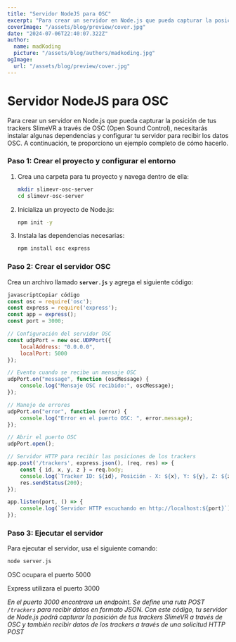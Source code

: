 ```yaml
---
title: "Servidor NodeJS para OSC"
excerpt: "Para crear un servidor en Node.js que pueda capturar la posición de tus trackers SlimeVR a través de OSC (Open Sound Control), necesitarás instalar algunas dependencias y configurar tu servidor para recibir los datos OSC. A continuación, te proporciono un ejemplo completo de cómo hacerlo."
coverImage: "/assets/blog/preview/cover.jpg"
date: "2024-07-06T22:40:07.322Z"
author:
  name: madKoding
  picture: "/assets/blog/authors/madkoding.jpg"
ogImage:
  url: "/assets/blog/preview/cover.jpg"
---
```

# Servidor NodeJS para OSC

Para crear un servidor en Node.js que pueda capturar la posición de tus trackers SlimeVR a través de OSC (Open Sound Control), necesitarás instalar algunas dependencias y configurar tu servidor para recibir los datos OSC. A continuación, te proporciono un ejemplo completo de cómo hacerlo.

### **Paso 1: Crear el proyecto y configurar el entorno**

1. Crea una carpeta para tu proyecto y navega dentro de ella:
    
    ```bash
    mkdir slimevr-osc-server
    cd slimevr-osc-server
    ```
    
2. Inicializa un proyecto de Node.js:
    
    ```bash
    npm init -y
    ```
    
3. Instala las dependencias necesarias:
    
    ```bash
    npm install osc express
    ```
    

### **Paso 2: Crear el servidor OSC**

Crea un archivo llamado **`server.js`** y agrega el siguiente código:

```jsx
javascriptCopiar código
const osc = require('osc');
const express = require('express');
const app = express();
const port = 3000;

// Configuración del servidor OSC
const udpPort = new osc.UDPPort({
    localAddress: "0.0.0.0",
    localPort: 5000
});

// Evento cuando se recibe un mensaje OSC
udpPort.on("message", function (oscMessage) {
    console.log("Mensaje OSC recibido:", oscMessage);
});

// Manejo de errores
udpPort.on("error", function (error) {
    console.log("Error en el puerto OSC: ", error.message);
});

// Abrir el puerto OSC
udpPort.open();

// Servidor HTTP para recibir las posiciones de los trackers
app.post('/trackers', express.json(), (req, res) => {
    const { id, x, y, z } = req.body;
    console.log(`Tracker ID: ${id}, Posición - X: ${x}, Y: ${y}, Z: ${z}`);
    res.sendStatus(200);
});

app.listen(port, () => {
    console.log(`Servidor HTTP escuchando en http://localhost:${port}`);
});
```

### **Paso 3: Ejecutar el servidor**

Para ejecutar el servidor, usa el siguiente comando:

```bash
node server.js
```

OSC ocupara el puerto 5000

Express utilizara el puerto 3000

*En el puerto 3000 encontrara un endpoint. Se define una ruta POST `/trackers` para recibir datos en formato JSON. Con este código, tu servidor de Node.js podrá capturar la posición de tus trackers SlimeVR a través de OSC y también recibir datos de los trackers a través de una solicitud HTTP POST*